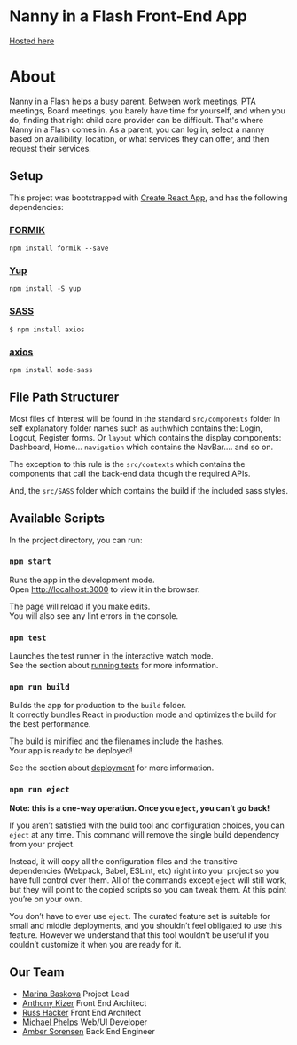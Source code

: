 # Nanny in a Flash Front-End App

[Hosted here](https://nanny-scheduler-fe.anthonykizer88.now.sh/)

# About
Nanny in a Flash helps a busy parent. Between work meetings, PTA meetings, Board meetings, you barely have time for yourself, and when you do, finding that right child care provider can be difficult. That's where Nanny in a Flash comes in. As a parent, you can log in, select a nanny based on availibility, location, or what services they can offer, and then request their services.

## Setup
This project was bootstrapped with [Create React App](https://github.com/facebook/create-react-app), and has the following dependencies:

### [FORMIK](https://jaredpalmer.com/formik/docs/overview#installation)
```
npm install formik --save
```
### [Yup](https://jaredpalmer.com/formik/docs/overview#installation)
```
npm install -S yup
```
### [SASS](https://sass-lang.com/)
```
$ npm install axios
```
### [axios](https://github.com/axios/axios)
```
npm install node-sass
```

## File Path Structurer
Most files of interest will be found in the standard ```src/components``` folder in self explanatory folder names such as ```auth```which contains the: Login, Logout, Register forms. Or ```layout``` which contains the display components: Dashboard, Home... ```navigation``` which contains the NavBar.... and so on.

The exception to this rule is the ```src/contexts``` which contains the components that call the back-end data though the required APIs.

And, the ```src/SASS``` folder which contains the build if the included sass styles.

## Available Scripts

In the project directory, you can run:

### `npm start`

Runs the app in the development mode.<br />
Open [http://localhost:3000](http://localhost:3000) to view it in the browser.

The page will reload if you make edits.<br />
You will also see any lint errors in the console.

### `npm test`

Launches the test runner in the interactive watch mode.<br />
See the section about [running tests](https://facebook.github.io/create-react-app/docs/running-tests) for more information.

### `npm run build`

Builds the app for production to the `build` folder.<br />
It correctly bundles React in production mode and optimizes the build for the best performance.

The build is minified and the filenames include the hashes.<br />
Your app is ready to be deployed!

See the section about [deployment](https://facebook.github.io/create-react-app/docs/deployment) for more information.

### `npm run eject`

**Note: this is a one-way operation. Once you `eject`, you can’t go back!**

If you aren’t satisfied with the build tool and configuration choices, you can `eject` at any time. This command will remove the single build dependency from your project.

Instead, it will copy all the configuration files and the transitive dependencies (Webpack, Babel, ESLint, etc) right into your project so you have full control over them. All of the commands except `eject` will still work, but they will point to the copied scripts so you can tweak them. At this point you’re on your own.

You don’t have to ever use `eject`. The curated feature set is suitable for small and middle deployments, and you shouldn’t feel obligated to use this feature. However we understand that this tool wouldn’t be useful if you couldn’t customize it when you are ready for it.

## Our Team
* [Marina Baskova](https://github.com/MarinaBaskova) Project Lead
* [Anthony Kizer](https://github.com/ajkizer) Front End Architect
* [Russ Hacker](https://github.com/newbi462) Front End Architect
* [Michael Phelps](https://github.com/mphelps1978) Web/UI Developer
* [Amber Sorensen](https://github.com/a-soren) Back End Engineer
